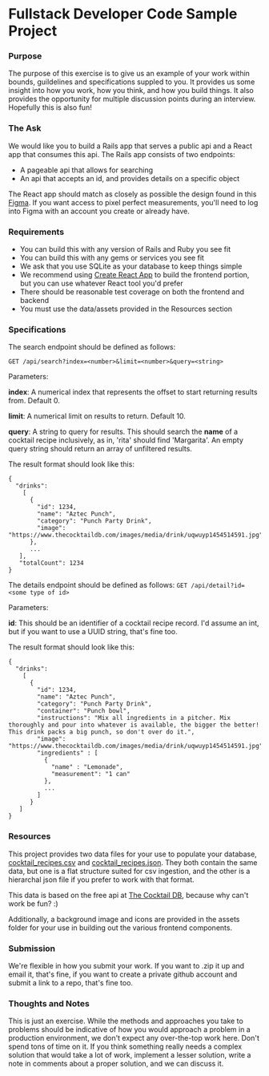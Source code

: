 # Fullstack Developer Code Sample Project

### Purpose

The purpose of this exercise is to give us an example of your work within bounds, guildelines and specifications suppled to you. It provides us some insight into how you work, how you think, and how you build things. It also provides the opportunity for multiple discussion points during an interview. Hopefully this is also fun!

### The Ask

We would like you to build a Rails app that serves a public api and a React app that consumes this api. The Rails app consists of two endpoints:

* A pageable api that allows for searching
* An api that accepts an id, and provides details on a specific object

The React app should match as closely as possible the design found in this [Figma](https://www.figma.com/design/au6L5XqQ0VjanC9dlgdlmI/Dev-Homework?node-id=2532-2&m=dev&t=xoqFPCWRT0d9yNZp-1). If you want access to pixel perfect measurements, you'll need to log into Figma with an account you create or already have.

### Requirements

* You can build this with any version of Rails and Ruby you see fit
* You can build this with any gems or services you see fit
* We ask that you use SQLite as your database to keep things simple
* We recommend using [Create React App](https://create-react-app.dev/) to build the frontend portion, but you can use whatever React tool you'd prefer
* There should be reasonable test coverage on both the frontend and backend
* You must use the data/assets provided in the Resources section

### Specifications

The search endpoint should be defined as follows:

`GET /api/search?index=<number>&limit=<number>&query=<string>`

Parameters:

**index**: A numerical index that represents the offset to start returning results from. Default 0.

**limit**: A numerical limit on results to return. Default 10.

**query**: A string to query for results. This should search the **name** of a cocktail recipe inclusively, as in, 'rita' should find 'Margarita'. An empty query string should return an array of unfiltered results.

The result format should look like this:

```
{
  "drinks":
    [
      {
        "id": 1234,
        "name": "Aztec Punch",
        "category": "Punch Party Drink",
        "image": "https://www.thecocktaildb.com/images/media/drink/uqwuyp1454514591.jpg"
      },
      ...
   ],
   "totalCount": 1234
}
```

The details endpoint should be defined as follows:
`GET /api/detail?id=<some type of id>`

Parameters:

**id**: This should be an identifier of a cocktail recipe record. I'd assume an int, but if you want to use a UUID string, that's fine too.

The result format should look like this:

```
{
  "drinks":
    [
      {
        "id": 1234,
        "name": "Aztec Punch",
        "category": "Punch Party Drink",
        "container": "Punch bowl",
        "instructions": "Mix all ingredients in a pitcher. Mix thoroughly and pour into whatever is available, the bigger the better! This drink packs a big punch, so don't over do it.",
        "image": "https://www.thecocktaildb.com/images/media/drink/uqwuyp1454514591.jpg",
        "ingredients" : [
          {
            "name" : "Lemonade",
            "measurement": "1 can"
          },
          ...
        ]
      }
   ]
}
```

### Resources

This project provides two data files for your use to populate your database, [cocktail_recipes.csv](cocktail_recipes.csv) and [cocktail_recipes.json](cocktail_recipes.json). They both contain the same data, but one is a flat structure suited for csv ingestion, and the other is a hierarchal json file if you prefer to work with that format.

This data is based on the free api at [The Cocktail DB](https://www.thecocktaildb.com), because why can't work be fun? :)

Additionally, a background image and icons are provided in the assets folder for your use in building out the various frontend components.

### Submission

We're flexible in how you submit your work. If you want to .zip it up and email it, that's fine, if you want to create a private github account and submit a link to a repo, that's fine too.

### Thoughts and Notes

This is just an exercise. While the methods and approaches you take to problems should be indicative of how you would approach a problem in a production environment, we don't expect any over-the-top work here. Don't spend tons of time on it. If you think something really needs a complex solution that would take a lot of work, implement a lesser solution, write a note in comments about a proper solution, and we can discuss it.


